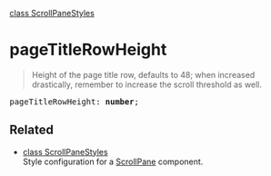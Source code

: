 [class ScrollPaneStyles](ScrollPaneStyles.md)

# pageTitleRowHeight

> Height of the page title row, defaults to 48; when increased drastically, remember to increase the scroll threshold as well.

<pre class="docgen_signature">pageTitleRowHeight: <b>number</b>;</pre>

## Related

- [<!--{ref:class}-->class ScrollPaneStyles](ScrollPaneStyles.md) \
    Style configuration for a [ScrollPane](ScrollPane.md) component.
